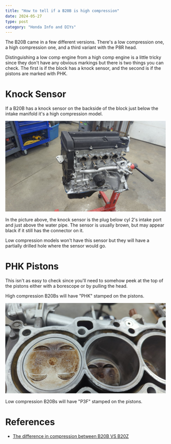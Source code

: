 ```yaml
---
title: "How to tell if a B20B is high compression"
date: 2024-05-27
type: post
category: "Honda Info and DIYs"
---
```


The B20B came in a few different versions. There's a low compression one, a high compression one, and a third variant with the P8R head.

Distinguishing a low comp engine from a high comp engine is a little tricky since they don't have any obvious markings but there is two things you can check. The first is if the block has a knock sensor, and the second is if the pistons are marked with PHK.

# Knock Sensor

If a B20B has a knock sensor on the backside of the block just below the intake manifold it's a high compression model.

![](images/knock-sensor.jpg)

In the picture above, the knock sensor is the plug below cyl 2's intake port and just above the water pipe. The sensor is usually brown, but may appear black if it still has the connector on it.

Low compression models won't have this sensor but they will have a partially drilled hole where the sensor would go.

# PHK Pistons

This isn't as easy to check since you'll need to somehow peek at the top of the pistons either with a borescope or by pulling the head.

High compression B20Bs will have "PHK" stamped on the pistons.

![](images/piston.jpg)

Low compression B20Bs will have "P3F" stamped on the pistons.

# References

- [The difference in compression between B20B VS B20Z](https://honda-tech.com/forums/tech-misc-15/difference-compression-between-b20b-vs-b20z-460954/)
